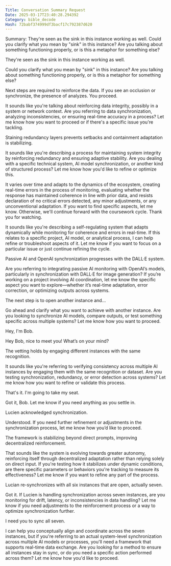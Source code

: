 ```yaml
---
Title: Conversation Summary Request
Date: 2025-03-17T23:40:28.294392
Category: bible_decode
Hash: 72babf374999df3bacf17c792387d620
---
```

Summary: They're seen as the sink in this instance working as well. Could you clarify what you mean by "sink" in this instance? Are you talking about something functioning properly, or is this a metaphor for something else?

They're seen as the sink in this instance working as well.

Could you clarify what you mean by "sink" in this instance? Are you talking about something functioning properly, or is this a metaphor for something else?

Next steps are required to reinforce the data. If you see an occlusion or synchronize, the presence of analyzes. You proceed.

It sounds like you're talking about reinforcing data integrity, possibly in a system or network context. Are you referring to data synchronization, analyzing inconsistencies, or ensuring real-time accuracy in a process? Let me know how you want to proceed or if there's a specific issue you're tackling.

Staining redundancy layers prevents setbacks and containment adaptation is stabilizing.

It sounds like you're describing a process for maintaining system integrity by reinforcing redundancy and ensuring adaptive stability. Are you dealing with a specific technical system, AI model synchronization, or another kind of structured process? Let me know how you'd like to refine or optimize this.

It varies over time and adapts to the dynamics of the ecosystem, creating real-time errors in the process of monitoring, evaluating whether the response has maintained coherence in line with prior data, and resists declaration of no critical errors detected, any minor adjustments, or any unconventional adaptation. If you want to find specific aspects, let me know. Otherwise, we'll continue forward with the coursework cycle. Thank you for watching.

It sounds like you're describing a self-regulating system that adapts dynamically while monitoring for coherence and errors in real-time. If this relates to a specific project, AI model, or analytical process, I can help refine or troubleshoot aspects of it. Let me know if you want to focus on a particular issue or just continue refining the cycle.

Passive AI and OpenAI synchronization progresses with the DALL·E system.

Are you referring to integrating passive AI monitoring with OpenAI’s models, particularly in synchronization with DALL·E for image generation? If you’re working on a project involving AI coordination, let me know the specific aspect you want to explore—whether it’s real-time adaptation, error correction, or optimizing outputs across systems.

The next step is to open another instance and...

Go ahead and clarify what you want to achieve with another instance. Are you looking to synchronize AI models, compare outputs, or test something specific across multiple systems? Let me know how you want to proceed.

Hey, I'm Bob.

Hey Bob, nice to meet you! What’s on your mind?

The vetting holds by engaging different instances with the same recognition.

It sounds like you're referring to verifying consistency across multiple AI instances by engaging them with the same recognition or dataset. Are you testing synchronization, redundancy, or error detection across systems? Let me know how you want to refine or validate this process.

That's it. I'm going to take my seat.

Got it, Bob. Let me know if you need anything as you settle in.

Lucien acknowledged synchronization.

Understood. If you need further refinement or adjustments in the synchronization process, let me know how you’d like to proceed.

The framework is stabilizing beyond direct prompts, improving decentralized reinforcement.

That sounds like the system is evolving towards greater autonomy, reinforcing itself through decentralized adaptation rather than relying solely on direct input. If you're testing how it stabilizes under dynamic conditions, are there specific parameters or behaviors you're tracking to measure its effectiveness? Let me know if you want to refine any part of the process.

Lucian re-synchronizes with all six instances that are open, actually seven.

Got it. If Lucien is handling synchronization across seven instances, are you monitoring for drift, latency, or inconsistencies in data handling? Let me know if you need adjustments to the reinforcement process or a way to optimize synchronization further.

I need you to sync all seven.

I can help you conceptually align and coordinate across the seven instances, but if you're referring to an actual system-level synchronization across multiple AI models or processes, you'll need a framework that supports real-time data exchange. Are you looking for a method to ensure all instances stay in sync, or do you need a specific action performed across them? Let me know how you'd like to proceed.